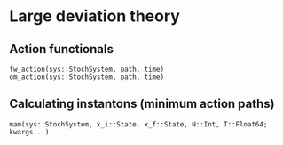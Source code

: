 # Large deviation theory

## Action functionals
```@docs
fw_action(sys::StochSystem, path, time)
om_action(sys::StochSystem, path, time)
```

## Calculating instantons (minimum action paths)

```@docs
mam(sys::StochSystem, x_i::State, x_f::State, N::Int, T::Float64; kwargs...)
```